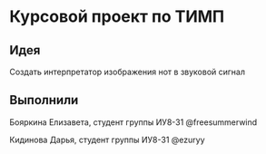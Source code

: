 # Курсовой проект по ТИМП

## Идея
Создать интерпретатор изображения нот в звуковой сигнал

## Выполнили
Бояркина Елизавета, студент группы ИУ8-31 @freesummerwind 

Кидинова Дарья, студент группы ИУ8-31 @ezuryy
